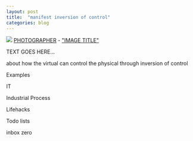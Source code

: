 ```yaml
---
layout: post
title:  "manifest inversion of control"
categories: blog
---
```


<p class="attribution">
	<img src="images/" class="image fit" />
	<a href="">PHOTOGRAPHER</a> -
	<a href="">"IMAGE TITLE"</a>
</p>

TEXT GOES HERE...

about how the virtual can control the physical through inversion of control

Examples

IT

Industrial Process

Lifehacks

Todo lists

inbox zero
